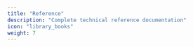 ```yaml
---
title: "Reference"
description: "Complete technical reference documentation"
icon: "library_books"
weight: 7
---
```


